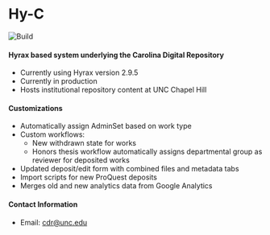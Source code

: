 # Hy-C

![Build](https://github.com/UNC-Libraries/hy-c/workflows/Build/badge.svg?branch=main)

#### Hyrax based system underlying the Carolina Digital Repository

* Currently using Hyrax version 2.9.5
* Currently in production
* Hosts institutional repository content at UNC Chapel Hill

#### Customizations

* Automatically assign AdminSet based on work type
* Custom workflows:
    * New withdrawn state for works
    * Honors thesis workflow automatically assigns departmental group as reviewer for deposited works
* Updated deposit/edit form with combined files and metadata tabs
* Import scripts for new ProQuest deposits
* Merges old and new analytics data from Google Analytics

#### Contact Information
* Email: cdr@unc.edu

